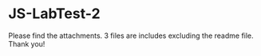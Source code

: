 # JS-LabTest-2
Please find the attachments. 3 files are includes excluding the readme file. Thank you!
